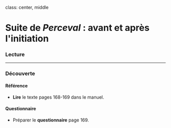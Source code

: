 class: center, middle

# Suite de *Perceval* : avant et après l'initiation

### Lecture

---

### Découverte

#### Référence

+ **Lire** le texte pages 168-169 dans le manuel.

#### Questionnaire

+ Préparer le **questionnaire** page 169.



